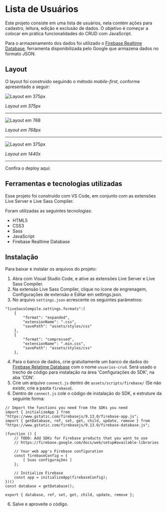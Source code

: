 # Lista de Usuários

Este projeto consiste em uma lista de usuários, nela contém ações para cadastro, leitura, edição e exclusão de dados. O objetivo é começar a colocar em prática funcionalidades do CRUD com JavaScript.

Para o armazenamento dos dados foi utilizado o [Firebase Realtime Database](https://firebase.google.com/docs/database), ferramenta disponibilizada pelo Google que armazena dados no formato JSON.

## Layout

O layout foi construído seguindo o método *mobile-first*, conforme apresentado a seguir:

![Layout em 375px](assets/images/screenshots/screenshot_375px.jpeg)

*Layout em 375px*

---

![Layout em 768](assets/images/screenshots/screenshot_768px.jpeg)

*Layout em 768px*

---

![Layout em 375px](assets/images/screenshots/screenshot_1440px.jpeg)

*Layout em 1440x*

---

Confira o deploy aqui: []()

## Ferramentas e tecnologias utilizadas

Esse projeto foi construído com VS Code, em conjunto com as extensões Live Server e Live Sass Compiler.

Foram utilizadas as seguintes tecnologias:

- HTML5
- CSS3
- Sass
- JavaScript
- Firebase Realtime Database

## Instalação

Para baixar e instalar os arquivos do projeto:

1. Abra com Visual Studio Code, e ative as extensões Live Server e Live Sass Compiler.
2. Na extensão Live Sass Compiler, clique no ícone de engrenagem, Configurações de extensão e Editar em settings.json.
3. No arquivo ```settings.json``` acrescente os seguintes parâmetros:
```
"liveSassCompile.settings.formats":[ 
    {
        "format": "expanded",
        "extensionName": ".css",
        "savePath": "assets/styles/css"
    },
    {
        "format": "compressed",
        "extensionName": ".min.css",
        "savePath": "assets/styles/css"
    },
```
4. Para o banco de dados, crie gratuitamente um banco de dados do [Firebase Relatime Database](https://firebase.google.com/) com o nome ```usuarios-crud```. Será usado o trecho de código para instalação na área 'Configurações do SDK', na aba 'CDN'.
5. Crie um arquivo ```connect.js``` dentro de ```assets/scripts/firebase/``` (Se não existir, crie a pasta ```firebase```).
6. Dentro de ```connect.js``` cole o código de instalação do SDK, e estruture da seguinte forma:
```
// Import the functions you need from the SDKs you need
import { initializeApp } from "https://www.gstatic.com/firebasejs/9.13.0/firebase-app.js";
import { getDatabase, ref, set, get, child, update, remove } from "https://www.gstatic.com/firebasejs/9.13.0/firebase-database.js";

(function () {
    // TODO: Add SDKs for Firebase products that you want to use
    // https://firebase.google.com/docs/web/setup#available-libraries

    // Your web app's Firebase configuration
    const firebaseConfig = {
        [ Suas configurações ]
    };

    // Initialize Firebase
    const app = initializeApp(firebaseConfig);
})()
const database = getDatabase();

export { database, ref, set, get, child, update, remove };
```
6. Salve e aproveite o código.